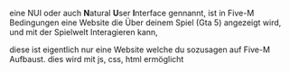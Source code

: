 
eine NUI oder auch **N**atural **U**ser **I**nterface gennannt, ist in Five-M Bedingungen eine Website die Über deinem Spiel (Gta 5) angezeigt wird, und mit der Spielwelt Interagieren kann,

diese ist eigentlich nur eine Website welche du sozusagen auf Five-M Aufbaust. dies wird mit js, css, html ermöglicht